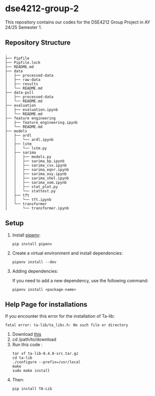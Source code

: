 # dse4212-group-2
This repository contains our codes for the DSE4212 Group Project in AY 24/25 Semester 1.

## Repository Structure
```
.
├── Pipfile
├── Pipfile.lock
├── README.md
├── data
│   ├── processed-data
│   ├── raw-data
│   ├── results
│   └── README.md
├── data-pull
│   ├── processed-data
│   └── README.md
├── evaluation
│   ├── evaluation.ipynb
│   └── README.md
├── feature engineering
│   ├── feature_engineering.ipynb
│   └── README.md
├── models
│   ├── ardl
│   │   └── ardl.ipynb
│   ├── lstm
│   │   └── lstm.py
│   ├── sarima
│   │   ├── models.py
│   │   ├── sarima_bp.ipynb
│   │   ├── sarima_cvx.ipynb
│   │   ├── sarima_eqnr.ipynb
│   │   ├── sarima_oxy.ipynb
│   │   ├── sarima_shel.ipynb
│   │   ├── sarima_xom.ipynb
│   │   ├── stat_plot.py
│   │   └── stattest.py
│   ├── tft
│   │   └── tft.ipynb
│   └── transformer
│       └── transformer.ipynb
```
## Setup

1. Install [pipenv](https://pypi.org/project/pipenv/):

   ```shell
   pip install pipenv
   ```

2. Create a virtual environment and install dependencies:

   ```shell
   pipenv install --dev
   ```

3. Adding dependencies:

   If you need to add a new dependency, use the following command:

   ```shell
   pipenv install <package-name>
   ```

## Help Page for installations

If you encounter this error for the installation of Ta-lib:
```
fatal error: ta-lib/ta_libc.h: No such file or directory
```

1. Download [this](http://prdownloads.sourceforge.net/ta-lib/ta-lib-0.4.0-src.tar.gz)
2. cd /path/to/download
3. Run this code : 
    ```
    tar xf ta-lib-0.4.0-src.tar.gz
    cd ta-lib
    ./configure --prefix=/usr/local
    make
    sudo make install
    ```
4. Then:
    ```
    pip install TA-Lib
    ```